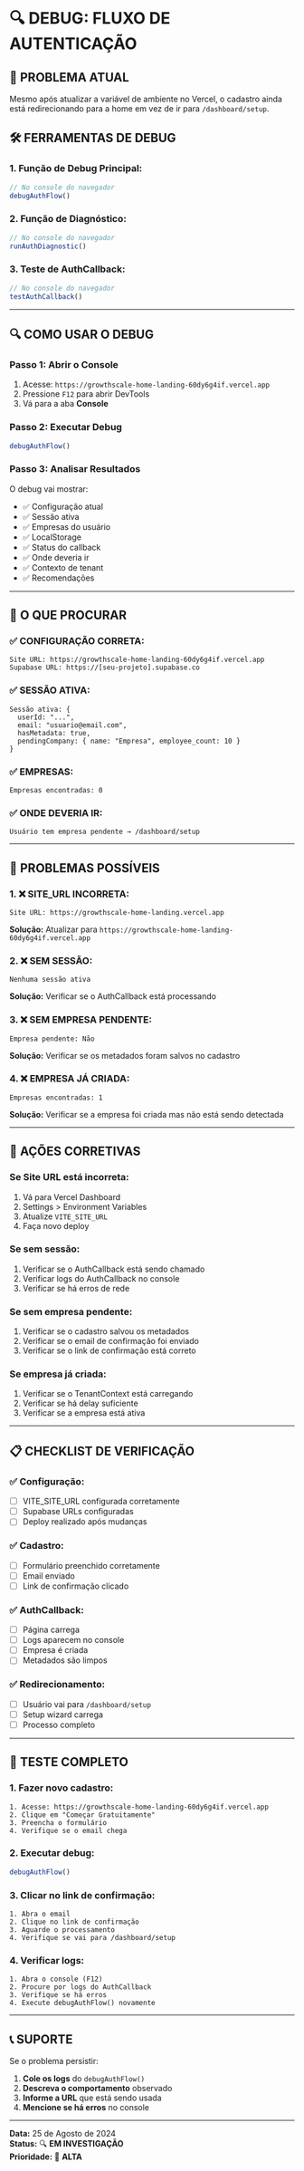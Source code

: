 # 🔍 **DEBUG: FLUXO DE AUTENTICAÇÃO**

## 🚨 **PROBLEMA ATUAL**

Mesmo após atualizar a variável de ambiente no Vercel, o cadastro ainda está redirecionando para a home em vez de ir para `/dashboard/setup`.

## 🛠️ **FERRAMENTAS DE DEBUG**

### **1. Função de Debug Principal:**
```javascript
// No console do navegador
debugAuthFlow()
```

### **2. Função de Diagnóstico:**
```javascript
// No console do navegador
runAuthDiagnostic()
```

### **3. Teste de AuthCallback:**
```javascript
// No console do navegador
testAuthCallback()
```

---

## 🔍 **COMO USAR O DEBUG**

### **Passo 1: Abrir o Console**
1. Acesse: `https://growthscale-home-landing-60dy6g4if.vercel.app`
2. Pressione `F12` para abrir DevTools
3. Vá para a aba **Console**

### **Passo 2: Executar Debug**
```javascript
debugAuthFlow()
```

### **Passo 3: Analisar Resultados**
O debug vai mostrar:
- ✅ Configuração atual
- ✅ Sessão ativa
- ✅ Empresas do usuário
- ✅ LocalStorage
- ✅ Status do callback
- ✅ Onde deveria ir
- ✅ Contexto de tenant
- ✅ Recomendações

---

## 🎯 **O QUE PROCURAR**

### **✅ CONFIGURAÇÃO CORRETA:**
```
Site URL: https://growthscale-home-landing-60dy6g4if.vercel.app
Supabase URL: https://[seu-projeto].supabase.co
```

### **✅ SESSÃO ATIVA:**
```
Sessão ativa: {
  userId: "...",
  email: "usuario@email.com",
  hasMetadata: true,
  pendingCompany: { name: "Empresa", employee_count: 10 }
}
```

### **✅ EMPRESAS:**
```
Empresas encontradas: 0
```

### **✅ ONDE DEVERIA IR:**
```
Usuário tem empresa pendente → /dashboard/setup
```

---

## 🚨 **PROBLEMAS POSSÍVEIS**

### **1. ❌ SITE_URL INCORRETA:**
```
Site URL: https://growthscale-home-landing.vercel.app
```
**Solução:** Atualizar para `https://growthscale-home-landing-60dy6g4if.vercel.app`

### **2. ❌ SEM SESSÃO:**
```
Nenhuma sessão ativa
```
**Solução:** Verificar se o AuthCallback está processando

### **3. ❌ SEM EMPRESA PENDENTE:**
```
Empresa pendente: Não
```
**Solução:** Verificar se os metadados foram salvos no cadastro

### **4. ❌ EMPRESA JÁ CRIADA:**
```
Empresas encontradas: 1
```
**Solução:** Verificar se a empresa foi criada mas não está sendo detectada

---

## 🔧 **AÇÕES CORRETIVAS**

### **Se Site URL está incorreta:**
1. Vá para Vercel Dashboard
2. Settings > Environment Variables
3. Atualize `VITE_SITE_URL`
4. Faça novo deploy

### **Se sem sessão:**
1. Verificar se o AuthCallback está sendo chamado
2. Verificar logs do AuthCallback no console
3. Verificar se há erros de rede

### **Se sem empresa pendente:**
1. Verificar se o cadastro salvou os metadados
2. Verificar se o email de confirmação foi enviado
3. Verificar se o link de confirmação está correto

### **Se empresa já criada:**
1. Verificar se o TenantContext está carregando
2. Verificar se há delay suficiente
3. Verificar se a empresa está ativa

---

## 📋 **CHECKLIST DE VERIFICAÇÃO**

### **✅ Configuração:**
- [ ] VITE_SITE_URL configurada corretamente
- [ ] Supabase URLs configuradas
- [ ] Deploy realizado após mudanças

### **✅ Cadastro:**
- [ ] Formulário preenchido corretamente
- [ ] Email enviado
- [ ] Link de confirmação clicado

### **✅ AuthCallback:**
- [ ] Página carrega
- [ ] Logs aparecem no console
- [ ] Empresa é criada
- [ ] Metadados são limpos

### **✅ Redirecionamento:**
- [ ] Usuário vai para `/dashboard/setup`
- [ ] Setup wizard carrega
- [ ] Processo completo

---

## 🚀 **TESTE COMPLETO**

### **1. Fazer novo cadastro:**
```
1. Acesse: https://growthscale-home-landing-60dy6g4if.vercel.app
2. Clique em "Começar Gratuitamente"
3. Preencha o formulário
4. Verifique se o email chega
```

### **2. Executar debug:**
```javascript
debugAuthFlow()
```

### **3. Clicar no link de confirmação:**
```
1. Abra o email
2. Clique no link de confirmação
3. Aguarde o processamento
4. Verifique se vai para /dashboard/setup
```

### **4. Verificar logs:**
```
1. Abra o console (F12)
2. Procure por logs do AuthCallback
3. Verifique se há erros
4. Execute debugAuthFlow() novamente
```

---

## 📞 **SUPORTE**

Se o problema persistir:

1. **Cole os logs** do `debugAuthFlow()`
2. **Descreva o comportamento** observado
3. **Informe a URL** que está sendo usada
4. **Mencione se há erros** no console

---

**Data:** 25 de Agosto de 2024  
**Status:** 🔍 **EM INVESTIGAÇÃO**  
**Prioridade:** 🔴 **ALTA**
